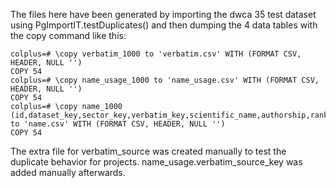 The files here have been generated by importing the dwca 35 test dataset using PgImportIT.testDuplicates()
and then dumping the 4 data tables with the copy command like this:

```
colplus=# \copy verbatim_1000 to 'verbatim.csv' WITH (FORMAT CSV, HEADER, NULL '')
COPY 54
colplus=# \copy name_usage_1000 to 'name_usage.csv' WITH (FORMAT CSV, HEADER, NULL '')
COPY 54
colplus=# \copy name_1000 (id,dataset_key,sector_key,verbatim_key,scientific_name,authorship,rank,uninomial,genus,infrageneric_epithet,specific_epithet,infraspecific_epithet,cultivar_epithet,strain,candidatus,notho,basionym_authors,basionym_ex_authors,basionym_year,combination_authors,combination_ex_authors,combination_year,sanctioning_author,published_in_id,published_in_page,code,nom_status,origin,type,link,fossil,remarks,created,created_by,modified,modified_by) to 'name.csv' WITH (FORMAT CSV, HEADER, NULL '')
COPY 54
```

The extra file for verbatim_source was created manually to test the duplicate behavior for projects.
name_usage.verbatim_source_key was added manually afterwards.